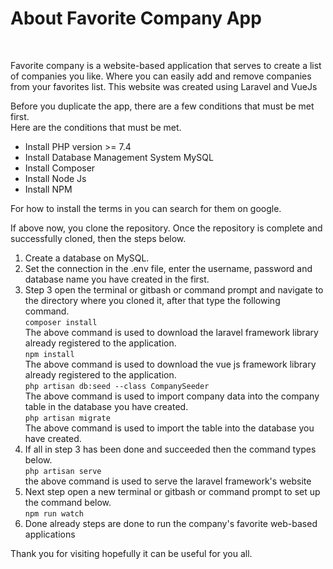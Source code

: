 <h1>About Favorite Company App</h1>
<br/>
<p>Favorite company is a website-based application that serves to create a list of companies you like. Where you can easily add and remove companies from your favorites list.
This website was created using Laravel and VueJs
<br/>
<p>Before you duplicate the app, there are a few conditions that must be met first. <br/>Here are the conditions that must be met.</p>
<ul>
  <li>Install PHP version >= 7.4</li>
  <li>Install Database Management System MySQL</li>
  <li>Install Composer</li>
  <li>Install Node Js</li>
  <li>Install NPM</li>
</ul>
<p>For how to install the terms in you can search for them on google.</p>
<p>If above now, you clone the repository. Once the repository is complete and successfully cloned, then the steps below.</p>
<ol>
  <li>Create a database on MySQL.</li>
  <li>Set the connection in the .env file, enter the username, password and database name you have created in the first. </li>
  <li>
    Step 3 open the terminal or gitbash or command prompt and navigate to the directory where you cloned it, after that type the following command.
    <br/>
    <code>composer install</code>
    <br/>
    The above command is used to download the laravel framework library already registered to the application.
    <br/>
    <code>npm install</code>
    <br/>
    The above command is used to download the vue js framework library already registered to the application.
    <br/>
    <code>php artisan db:seed --class CompanySeeder</code>
    <br/>
    The above command is used to import company data into the company table in the database you have created.
    <br/>
    <code>php artisan migrate</code>
    <br/>
    The above command is used to import the table into the database you have created.
  </li>
  <li>
    If all in step 3 has been done and succeeded then the command types below.
    <br/>
    <code>php artisan serve</code>
    <br/>
    the above command is used to serve the laravel framework's website
  </li>
  <li>Next step open a new terminal or gitbash or command prompt to set up the command below.
    <br/>
    <code>npm run watch</code>
  </li>
  <li>Done already steps are done to run the company's favorite web-based applications</li>
</ol>
<p>Thank you for visiting hopefully it can be useful for you all.</p>
